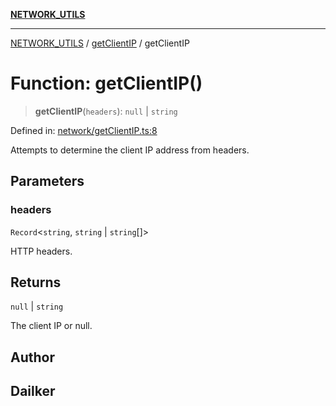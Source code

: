 [**NETWORK_UTILS**](../../README.md)

***

[NETWORK_UTILS](../../README.md) / [getClientIP](../README.md) / getClientIP

# Function: getClientIP()

> **getClientIP**(`headers`): `null` \| `string`

Defined in: [network/getClientIP.ts:8](https://github.com/dailker/everyutil/blob/7c30ec40bbb398255a9be572db0a537e8bcb9c11/src/network/getClientIP.ts#L8)

Attempts to determine the client IP address from headers.

## Parameters

### headers

`Record`\<`string`, `string` \| `string`[]\>

HTTP headers.

## Returns

`null` \| `string`

The client IP or null.

## Author

## Dailker

